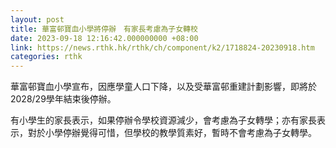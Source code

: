 ```yaml
---
layout: post
title: 華富邨寶血小學將停辦　有家長考慮為子女轉校
date: 2023-09-18 12:16:42.000000000 +08:00
link: https://news.rthk.hk/rthk/ch/component/k2/1718824-20230918.htm
categories: rthk
---
```


華富邨寶血小學宣布，因應學童人口下降，以及受華富邨重建計劃影響，即將於2028/29學年結束後停辦。

有小學生的家長表示，如果停辦令學校資源減少，會考慮為子女轉學；亦有家長表示，對於小學停辦覺得可惜，但學校的教學質素好，暫時不會考慮為子女轉學。
